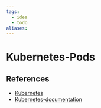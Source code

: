 ```yaml
---
tags:
  - idea
  - todo
aliases:
---
```


# Kubernetes-Pods

<!--
	Write three to five sentences in your own words
	Assume that the reader will have no context
	Include sources
	Link to other ideas
-->

## References

- [Kubernetes](Kubernetes.md)
- [Kubernetes-documentation](Kubernetes-documentation.md)
